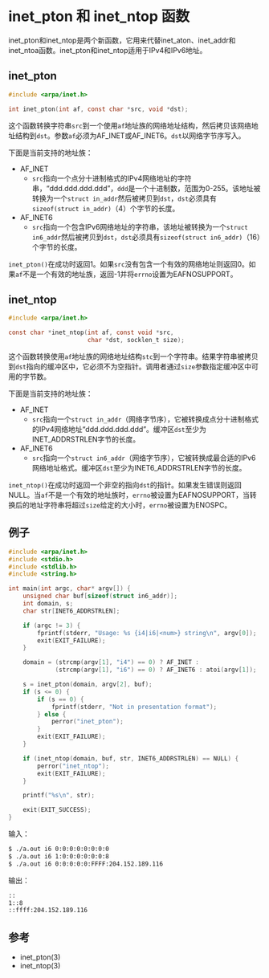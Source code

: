 # inet_pton 和 inet_ntop 函数

inet_pton和inet_ntop是两个新函数，它用来代替inet_aton、inet_addr和inet_ntoa函数。inet_pton和inet_ntop适用于IPv4和IPv6地址。

## inet_pton

~~~c
#include <arpa/inet.h>

int inet_pton(int af, const char *src, void *dst);
~~~

这个函数转换字符串`src`到一个使用`af`地址族的网络地址结构，然后拷贝该网络地址结构到`dst`。参数`af`必须为AF_INET或AF_INET6。`dst`以网络字节序写入。

下面是当前支持的地址族：

- AF_INET
  - `src`指向一个点分十进制格式的IPv4网络地址的字符串，“ddd.ddd.ddd.ddd”，`ddd`是一个十进制数，范围为0-255。该地址被转换为一个`struct in_addr`然后被拷贝到`dst`，`dst`必须具有`sizeof(struct in_addr)`（4）个字节的长度。
- AF_INET6
  - `src`指向一个包含IPv6网络地址的字符串，该地址被转换为一个`struct in6_addr`然后被拷贝到`dst`，`dst`必须具有`sizeof(struct in6_addr)`（16）个字节的长度。

`inet_pton()`在成功时返回1。如果`src`没有包含一个有效的网络地址则返回0。如果`af`不是一个有效的地址族，返回-1并将`errno`设置为EAFNOSUPPORT。

## inet_ntop

~~~c
#include <arpa/inet.h>

const char *inet_ntop(int af, const void *src,
                      char *dst, socklen_t size);
~~~

这个函数转换使用`af`地址族的网络地址结构`stc`到一个字符串。结果字符串被拷贝到`dst`指向的缓冲区中，它必须不为空指针。调用者通过`size`参数指定缓冲区中可用的字节数。

下面是当前支持的地址族：

- AF_INET
  - `src`指向一个`struct in_addr`（网络字节序），它被转换成点分十进制格式的IPv4网络地址“ddd.ddd.ddd.ddd”。缓冲区`dst`至少为INET_ADDRSTRLEN字节的长度。
- AF_INET6
  - `src`指向一个`struct in6_addr`（网络字节序），它被转换成最合适的IPv6网络地址格式。缓冲区`dst`至少为INET6_ADDRSTRLEN字节的长度。

`inet_ntop()`在成功时返回一个非空的指向`dst`的指针。如果发生错误则返回NULL。当`af`不是一个有效的地址族时，`errno`被设置为EAFNOSUPPORT，当转换后的地址字符串将超过`size`给定的大小时，`errno`被设置为ENOSPC。

## 例子

~~~c
#include <arpa/inet.h>
#include <stdio.h>
#include <stdlib.h>
#include <string.h>

int main(int argc, char* argv[]) {
    unsigned char buf[sizeof(struct in6_addr)];
    int domain, s;
    char str[INET6_ADDRSTRLEN];

    if (argc != 3) {
        fprintf(stderr, "Usage: %s {i4|i6|<num>} string\n", argv[0]);
        exit(EXIT_FAILURE);
    }

    domain = (strcmp(argv[1], "i4") == 0) ? AF_INET :
             (strcmp(argv[1], "i6") == 0) ? AF_INET6 : atoi(argv[1]);

    s = inet_pton(domain, argv[2], buf);
    if (s <= 0) {
        if (s == 0) {
            fprintf(stderr, "Not in presentation format");
        } else {
            perror("inet_pton");
        }
        exit(EXIT_FAILURE);
    }

    if (inet_ntop(domain, buf, str, INET6_ADDRSTRLEN) == NULL) {
        perror("inet_ntop");
        exit(EXIT_FAILURE);
    }

    printf("%s\n", str);

    exit(EXIT_SUCCESS);
}
~~~

输入：

~~~bash
$ ./a.out i6 0:0:0:0:0:0:0:0
$ ./a.out i6 1:0:0:0:0:0:0:8
$ ./a.out i6 0:0:0:0:0:FFFF:204.152.189.116
~~~

输出：

~~~bash
::
1::8
::ffff:204.152.189.116
~~~

## 参考

- inet_pton(3)
- inet_ntop(3)
